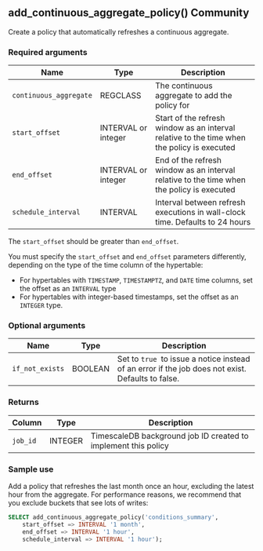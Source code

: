 ## add_continuous_aggregate_policy() <tag type="community">Community</tag>
Create a policy that automatically refreshes a continuous aggregate.

### Required arguments

|Name|Type|Description|
|-|-|-|
|`continuous_aggregate`|REGCLASS|The continuous aggregate to add the policy for|
|`start_offset`|INTERVAL or integer|Start of the refresh window as an interval relative to the time when the policy is executed|
|`end_offset`|INTERVAL or integer|End of the refresh window as an interval relative to the time when the policy is executed|
|`schedule_interval`|INTERVAL|Interval between refresh executions in wall-clock time. Defaults to 24 hours|

The `start_offset` should be greater than `end_offset`.

You must specify the `start_offset` and `end_offset` parameters differently,
depending on the type of the time column of the hypertable:
* 	For hypertables with `TIMESTAMP`, `TIMESTAMPTZ`, and `DATE` time columns,
		set the offset as an `INTERVAL` type
* 	For hypertables with integer-based timestamps, set the offset as
		an `INTEGER` type.

### Optional arguments

|Name|Type|Description|
|-|-|-|
|`if_not_exists`|BOOLEAN|Set to `true `to issue a notice instead of an error if the job does not exist. Defaults to false.|

### Returns

|Column|Type|Description|
|-|-|-|
|`job_id`|INTEGER|TimescaleDB background job ID created to implement this policy|


### Sample use
Add a policy that refreshes the last month once an hour, excluding the latest
hour from the aggregate. For performance reasons, we recommend that you
exclude buckets that see lots of writes:
```sql
SELECT add_continuous_aggregate_policy('conditions_summary',
	start_offset => INTERVAL '1 month',
	end_offset => INTERVAL '1 hour',
	schedule_interval => INTERVAL '1 hour');
```
